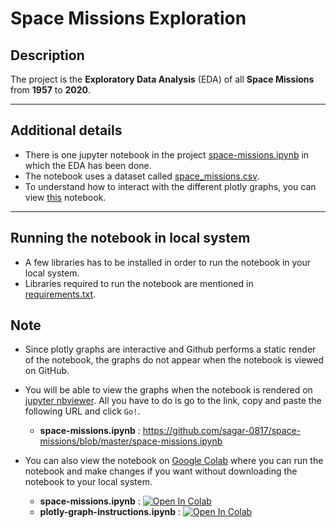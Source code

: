 # Space Missions Exploration

## Description
The project is the **Exploratory Data Analysis** (EDA) of all **Space Missions** from **1957** to **2020**.
<hr>

## Additional details
* There is one jupyter notebook in the project [space-missions.ipynb](https://github.com/sagar-0817/space-missions/blob/master/space-missions.ipynb) in which the EDA has been done.<br>
* The notebook uses a dataset called [space_missions.csv](https://github.com/sagar-0817/space-missions/blob/master/space_missions.csv).<br>
* To understand how to interact with the different plotly graphs, you can view [this](https://github.com/sagar-0817/plotly-graph-instructions/blob/master/plotly-graph-instructions.ipynb) notebook.
<hr>

## Running the notebook in local system
* A few libraries has to be installed in order to run the notebook in your local system.<br>
* Libraries required to run the notebook are mentioned in [requirements.txt](https://github.com/sagar-0817/space-missions/blob/master/requirements.txt).

## Note
* Since plotly graphs are interactive and Github performs a static render of the notebook, the graphs do not appear when the notebook is viewed on GitHub.<br>
* You will be able to view the graphs when the notebook is rendered on [jupyter nbviewer](https://nbviewer.jupyter.org/). All you have to do is go to the link,
copy and paste the following URL and click `Go!`.
  * **space-missions.ipynb** : https://github.com/sagar-0817/space-missions/blob/master/space-missions.ipynb
  
* You can also view the notebook on [Google Colab](https://colab.research.google.com) where you can run the notebook and make changes if you want without downloading
the notebook to your local system.
  * **space-missions.ipynb** : [![Open In Colab](https://colab.research.google.com/assets/colab-badge.svg)](https://colab.research.google.com/drive/1eqUOHOf2Qvh3fA3ps8zFicKi61m4ZWw7?usp=sharing) 
  * **plotly-graph-instructions.ipynb** : [![Open In Colab](https://colab.research.google.com/assets/colab-badge.svg)](https://colab.research.google.com/drive/1tCYxpRVoKkGBnMQDhae38cVZNvZ4AG4W?usp=sharing)
